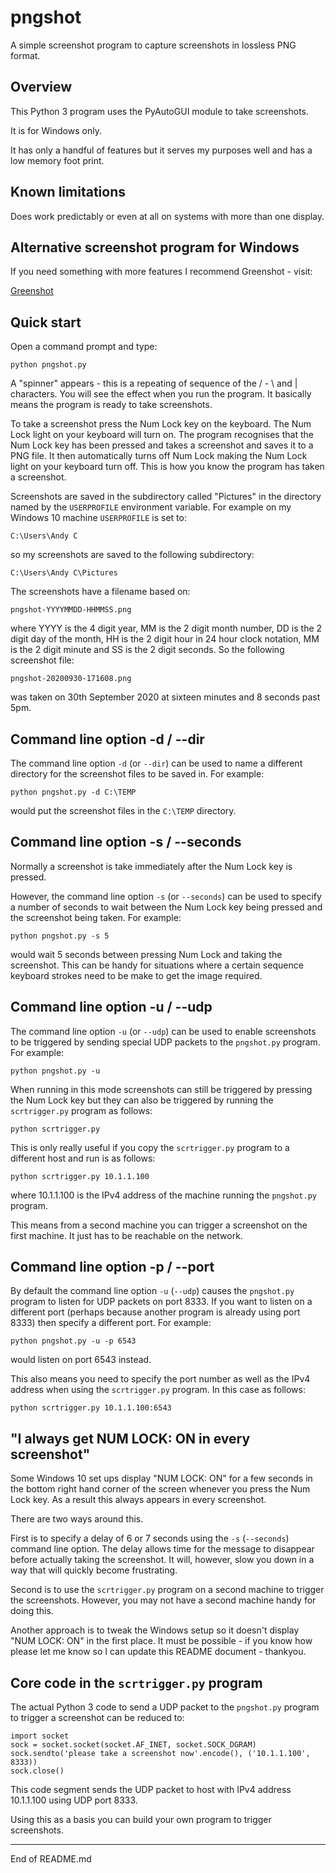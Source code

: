 # pngshot

A simple screenshot program to capture screenshots in lossless PNG format.

## Overview

This Python 3 program uses the PyAutoGUI module to take screenshots.

It is for Windows only.

It has only a handful of features but it serves my purposes well and
has a low memory foot print.

## Known limitations

Does work predictably or even at all on systems with more than one display.

## Alternative screenshot program for Windows

If you need something with more features I recommend Greenshot - visit:

[Greenshot](http://getgreenshot.org)

## Quick start

Open a command prompt and type:

```
python pngshot.py
```

A "spinner" appears - this is a repeating of sequence of the / - \ and | characters. You will
see the effect when you run the program. It basically means the program is ready to take
screenshots.

To take a screenshot press the Num Lock key on the keyboard. The Num Lock light on your keyboard
will turn on. The program recognises
that the Num Lock key has been pressed and takes a screenshot and saves it to a
PNG file. It then automatically turns off Num Lock making the Num Lock light on your
keyboard turn off. This is how you know the program has taken a screenshot.

Screenshots are saved in the subdirectory called "Pictures" in the directory
named by the `USERPROFILE` environment variable. For example on my Windows 10
machine `USERPROFILE` is set to:

```
C:\Users\Andy C
```

so my screenshots are saved to the following subdirectory:

```
C:\Users\Andy C\Pictures
```

The screenshots have a filename based on:

```
pngshot-YYYYMMDD-HHMMSS.png
```

where YYYY is the 4 digit year, MM is the 2 digit month number, DD is the 2 digit day of the
month, HH is the 2 digit hour in 24 hour clock notation, MM is the 2 digit minute and
SS is the 2 digit seconds. So the following screenshot file:

```
pngshot-20200930-171608.png
```

was taken on 30th September 2020 at sixteen minutes and 8 seconds past 5pm.

## Command line option -d / --dir

The command line option `-d` (or `--dir`) can be used to name a different directory
for the screenshot files to be saved in. For example:

```
python pngshot.py -d C:\TEMP
```

would put the screenshot files in the `C:\TEMP` directory.

## Command line option -s / --seconds

Normally a screenshot is take immediately after the Num Lock key is pressed.

However, the command line option `-s` (or `--seconds`) can be used to specify a number
of seconds to wait between the Num Lock key being pressed and the screenshot being taken.
For example:

```
python pngshot.py -s 5
```

would wait 5 seconds between pressing Num Lock and taking the screenshot. This can be handy
for situations where a certain sequence keyboard strokes need to be make to get the image required.

## Command line option -u / --udp

The command line option `-u` (or `--udp`) can be used to enable screenshots
to be triggered by sending special UDP packets to the `pngshot.py` program.
For example:

```
python pngshot.py -u
```

When running in this mode screenshots can still be triggered by pressing the Num Lock key
but they can also be triggered by running the `scrtrigger.py` program as follows:

```
python scrtrigger.py
```

This is only really useful if you copy the `scrtrigger.py` program to a different host
and run is as follows:

```
python scrtrigger.py 10.1.1.100
```

where 10.1.1.100 is the IPv4 address of the machine running the `pngshot.py` program.

This means from a second machine you can trigger a screenshot on the first machine. It just has
to be reachable on the network.

## Command line option -p / --port

By default the command line option `-u` (`--udp`) causes the `pngshot.py` program
to listen for UDP packets on port 8333. If you want to listen on a different port (perhaps
because another program is already using port 8333) then specify a different port. For example:

```
python pngshot.py -u -p 6543
```

would listen on port 6543 instead.

This also means you need to specify the port number as well as the IPv4 address when using
the `scrtrigger.py` program. In this case as follows:

```
python scrtrigger.py 10.1.1.100:6543
```

## "I always get NUM LOCK: ON in every screenshot"

Some Windows 10 set ups display "NUM LOCK: ON" for a few seconds in the bottom right
hand corner of the screen whenever you press the Num Lock key. As a result this always
appears in every screenshot.

There are two ways around this.

First is to specify a delay of 6 or 7 seconds using the `-s` (`--seconds`) command line option.
The delay allows time for the message to disappear before actually taking the screenshot. It will,
however, slow you down in a way that will quickly become frustrating.

Second is to use the `scrtrigger.py` program on a second machine to trigger the
screenshots. However, you may not have a second machine handy for doing this.

Another approach is to tweak the Windows setup so it doesn't display "NUM LOCK: ON" in the
first place. It must be possible - if you know how please let me know so I can
update this README document - thankyou.

## Core code in the `scrtrigger.py` program

The actual Python 3 code to send a UDP packet to the `pngshot.py` program to trigger
a screenshot can be reduced to:

```
import socket
sock = socket.socket(socket.AF_INET, socket.SOCK_DGRAM)
sock.sendto('please take a screenshot now'.encode(), ('10.1.1.100', 8333))
sock.close()
```

This code segment sends the UDP packet to host with IPv4 address 10.1.1.100 using UDP port 8333.

Using this as a basis you can build your own program to trigger screenshots.

---------------------------------------------------
End of README.md
